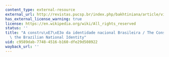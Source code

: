 ```yaml
---
content_type: external-resource
external_url: http://revistas.pucsp.br/index.php/bakhtiniana/article/viewFile/3002/1933
has_external_license_warning: true
license: https://en.wikipedia.org/wiki/All_rights_reserved
status: ''
title: "A constru\xE7\xE3o da identidade nacional Brasileira / The Construction of\
  \ the Brazilian National Identity"
uid: c9589dab-7748-4516-b160-dfe29d508922
wayback_url: ''
---
```


